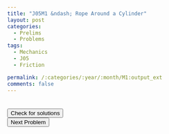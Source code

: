 ```yaml
---
title: "J05M1 &ndash; Rope Around a Cylinder"
layout: post
categories:
  - Prelims
  - Problems
tags:
  - Mechanics
  - J05
  - Friction

permalink: /:categories/:year/:month/M1:output_ext
comments: false
---
```

<object data="2005J1M.pdf" type="application/pdf" width="100%" height="500"></object>

<div class='navbar'>
	<div float='left'><button onclick="window.location='T3.html'" style='visibility: hidden;'>Previous Problem</button></div>
	<div float='center'><button onclick="window.location='https://princetonprelim.com/prelim/14/'">Check for solutions</button></div>
	<div float='right'><button onclick="window.location='M2.html'" > Next Problem</button></div>
</div>
